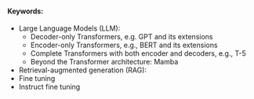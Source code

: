 #### Keywords:
- Large Language Models (LLM): 
	- Decoder-only Transformers, e.g. GPT and its extensions
	- Encoder-only Transformers, e.g., BERT and its extensions
	- Complete Transformers with both encoder and decoders, e.g., T-5
	- Beyond the Transformer architecture: Mamba
- Retrieval-augmented generation (RAG): 
- Fine tuning
- Instruct fine tuning


<!--stackedit_data:
eyJoaXN0b3J5IjpbMjAyNDk0OTQzNywxODc4MDE1NzU2LC0yMD
g4NzQ2NjEyXX0=
-->